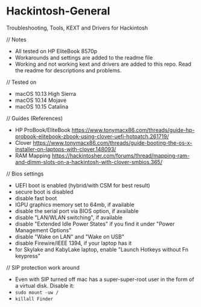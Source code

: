 # Hackintosh-General
Troubleshooting, Tools, KEXT and Drivers for Hackintosh

// Notes
* All tested on HP EliteBook 8570p
* Workarounds and settings are added to the readme file
* Working and not working kext and drivers are added to this repo. Read the readme for descriptions and problems. 

// Tested on
* macOS 10.13 High Sierra
* macOS 10.14 Mojave
* macOS 10.15 Catalina

// Guides (References)
* HP ProBook/EliteBook https://www.tonymacx86.com/threads/guide-hp-probook-elitebook-zbook-using-clover-uefi-hotpatch.261719/
* Clover https://www.tonymacx86.com/threads/guide-booting-the-os-x-installer-on-laptops-with-clover.148093/
* RAM Mapping https://hackintosher.com/forums/thread/mapping-ram-and-dimm-slots-on-a-hackintosh-with-clover-smbios.365/

// Bios settings
- UEFI boot is enabled (hybrid/with CSM for best result)
- secure boot is disabled
- disable fast boot
- IGPU graphics memory set to 64mb, if available
- disable the serial port via BIOS option, if available
- disable "LAN/WLAN switching", if available
- disable "Extended Idle Power States" if you find it under "Power Management Options"
- disable "Wake on LAN" and "Wake on USB"
- disable Firewire/IEEE 1394, if your laptop has it
- for Skylake and KabyLake laptop, enable "Launch Hotkeys without Fn keypress"

// SIP protection work around
* Even with SIP turned off mac has a super-super-root user in the form of a virtual disk. Disable it:
* `sudo mount -uw /`
* `killall Finder`
